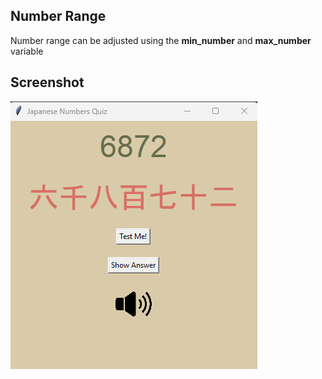 ## Number Range
Number range can be adjusted using the **min_number** and **max_number** variable

## Screenshot
![alt text](https://github.com/prince-daniel/japanese-numbers-quiz/blob/main/screenshot.png)
